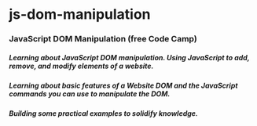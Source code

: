 # js-dom-manipulation
### JavaScript DOM Manipulation (free Code Camp)

##### Learning about JavaScript DOM manipulation. Using JavaScript to add, remove, and modify elements of a website.
##### Learning about basic features of a Website DOM and the JavaScript commands you can use to manipulate the DOM.
##### Building some practical examples to solidify knowledge.
